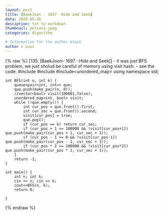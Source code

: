 ```yaml
---
layout: post
title: [BaekJoon - 1697  Hide and Seek]
data: 2020-05-26
desciption: txt to markdown
thumbnail: person1.jpeg
categories: Algorithm

# Information for the author block
author : Loui
---
```


{% raw %}
	﻿[135. [BaekJoon– 1697 : Hide and Seek]]
	- it was just BFS problem, we just sholud be careful of memory using visit hash.
	- see the code.
	#include<iostream>
	#include<queue>
	#include<unordered_map>
	using namespace std;
	
	int BFS(int n, int k) {
		queue<pair<int, int>> que;
		que.push(make_pair(n, 0));
		//vector<bool> visit(100001,false);
		unordered_map<int, bool> visit;
		while (!que.empty()) {
			int cur_pos = que.front().first;
			int cur_sec = que.front().second;
			visit[cur_pos] = true;
			que.pop();
			if (cur_pos == k) return cur_sec;
			if (cur_pos + 1 <= 100000 && !visit[cur_pos+1]) que.push(make_pair(cur_pos + 1, cur_sec + 1));
			if (cur_pos - 1 >= 0 && !visit[cur_pos-1]) que.push(make_pair(cur_pos - 1, cur_sec + 1));
			if (cur_pos * 2 <= 100000 && !visit[cur_pos*2]) que.push(make_pair(cur_pos * 2, cur_sec + 1));
		}
		return -1;
	}
	
	int main() {
		int n; int k;
		cin >> n; cin >> k;
		cout<<BFS(n, k);
		return 0;
	
	}
	
	
{% endraw %}
